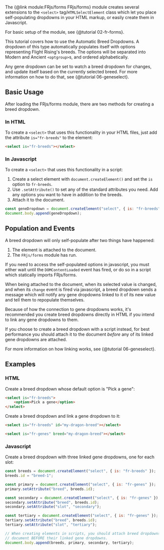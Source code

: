 
The {@link module:FRjs/forms FRjs/forms} module creates several extensions to the `<select>` tag/`HTMLSelectElement` class which let you place self-populating dropdowns in your HTML markup, or easily create them in Javascript.

For basic setup of the module, see {@tutorial 02-fr-forms}.

This tutorial covers how to use the Automatic Breed Dropdowns. A dropdown of this type automatically populates itself with options representing Flight Rising's breeds. The options will be separated into Modern and Ancient `<optgroup>`s, and ordered alphabetically.

Any gene dropdown can be set to watch a breed dropdown for changes, and update itself based on the currently selected breed. For more information on how to do that, see {@tutorial 06-geneselect}.

## Basic Usage

After loading the FRjs/forms module, there are two methods for creating a breed dropdown.

### In HTML

To create a `<select>` that uses this functionality in your HTML files, just add the attribute `is="fr-breeds"` to the element:
```html
<select is="fr-breeds"></select>
```

### In Javascript

To create a `<select>` that uses this functionality in a script:
1. Create a select element with `document.createElement()` and set the `is` option to `fr-breeds`.
2. Use `.setAttribute()` to set any of the standard attributes you need. Add any options you want to have in addition to the breeds.
3. Attach it to the document.
```js
const geneDropdown = document.createElement("select", { is: "fr-breeds" });
document.body.append(geneDropdown);
```

## Population and Events

A breed dropdown will only self-populate after two things have happened:
1. The element is attached to the document.
1. The `FRjs/forms` module has run.

<p class="note">
If you need to access the self-populated options in javascript, you must either wait until the <code>DOMContentLoaded</code> event has fired, or do so in a script which statically imports FRjs/forms.
</p>

When being attached to the document, when its selected value is changed, and when its `change` event is fired via javascript, a breed dropdown sends a message which will notify any gene dropdowns linked to it of its new value and tell them to repopulate themselves.

Because of how the connection to gene dropdowns works, it's recommended you create breed dropdowns directly in HTML if you intend to link any gene dropdowns to them.

If you choose to create a breed dropdown with a script instead, for best performance you should attach it to the document *before* any of its linked gene dropdowns are attached.

For more information on how linking works, see {@tutorial 06-geneselect}.

## Examples

### HTML

Create a breed dropdown whose default option is "Pick a gene":
```html
<select is="fr-breeds">
    <option>Pick a gene</option>
</select>
```

Create a breed dropdown and link a gene dropdown to it:
```html
<select is="fr-breeds" id="my-dragon-breed"></select>

<select is="fr-genes" breed="my-dragon-breed"></select>
```

### Javascript

Create a breed dropdown with three linked gene dropdowns, one for each slot:
```js
const breeds = document.createElement("select", { is: "fr-breeds" });
breeds.id = "breed-1";

const primary = document.createElement("select", { is: "fr-genes" });
primary.setAttribute("breed", breeds.id);

const secondary = document.createElement("select", { is: "fr-genes" });
secondary.setAttribute("breed", breeds.id);
secondary.setAttribute("slot", "secondary");

const tertiary = document.createElement("select", { is: "fr-genes" });
tertiary.setAttribute("breed", breeds.id);
tertiary.setAttribute("slot", "tertiary");

// When creating elements in scripts, you should attach breed dropdowns to the
// document BEFORE their linked gene dropdowns.
document.body.append(breeds, primary, secondary, tertiary);
```
